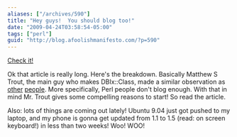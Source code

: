 ```yaml
---
aliases: ["/archives/590"]
title: "Hey guys!  You should blog too!"
date: "2009-04-24T03:58:54-05:00"
tags: ["perl"]
guid: "http://blog.afoolishmanifesto.com/?p=590"
---
```

[Check it!](http://www.shadowcat.co.uk/blog/matt-s-trout/iron-man/)

Ok that article is really long. Here's the breakdown. Basically Matthew S Trout,
the main guy who makes DBIx::Class, made a similar observation as
[other](https://web.archive.org/web/20130210084442/http://desert-island.me.uk/~castaway/blog/looking-for-perl-signals.html)
[people](/archives/64). More specifically, Perl people don't blog enough. With
that in mind Mr. Trout gives some compelling reasons to start! So read the
article.

Also: lots of things are coming out lately! Ubuntu 9.04 just got pushed to my laptop, and my phone is gonna get updated from 1.1 to 1.5 (read: on screen keyboard!) in less than two weeks! Woo! WOO!
